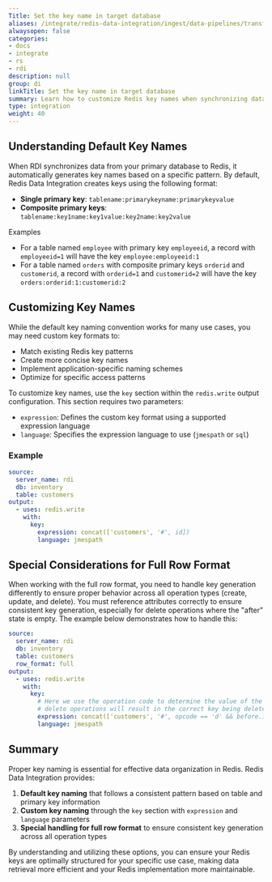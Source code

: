 ```yaml
---
Title: Set the key name in target database
aliases: /integrate/redis-data-integration/ingest/data-pipelines/transform-examples/redis-set-key/
alwaysopen: false
categories:
- docs
- integrate
- rs
- rdi
description: null
group: di
linkTitle: Set the key name in target database
summary: Learn how to customize Redis key names when synchronizing data from your primary database using Redis Data Integration.
type: integration
weight: 40
---
```


## Understanding Default Key Names

When RDI synchronizes data from your primary database to Redis, it automatically generates key names based on a specific pattern.
By default, Redis Data Integration creates keys using the following format:

* **Single primary key**: `tablename:primarykeyname:primarykeyvalue`
* **Composite primary keys**: `tablename:key1name:key1value:key2name:key2value`

Examples

* For a table named `employee` with primary key `employeeid`, a record with `employeeid=1` will have the key `employee:employeeid:1`
* For a table named `orders` with composite primary keys `orderid` and `customerid`, a record with `orderid=1` and `customerid=2` will have the key `orders:orderid:1:customerid:2`

## Customizing Key Names

While the default key naming convention works for many use cases, you may need custom key formats to:

* Match existing Redis key patterns
* Create more concise key names
* Implement application-specific naming schemes
* Optimize for specific access patterns

To customize key names, use the `key` section within the `redis.write` output configuration. This section requires two parameters:

* `expression`: Defines the custom key format using a supported expression language
* `language`: Specifies the expression language to use (`jmespath` or `sql`)

### Example


```yaml
source:
  server_name: rdi
  db: inventory
  table: customers
output:
  - uses: redis.write
    with:
      key:
        expression: concat(['customers', '#', id])
        language: jmespath
```

## Special Considerations for Full Row Format

When working with the full row format, you need to handle key generation differently to ensure proper behavior across all operation types (create, update, and delete). You must reference attributes correctly to ensure consistent key generation, especially for delete operations where the "after" state is empty. The example below demonstrates how to handle this:

```yaml
source:
  server_name: rdi
  db: inventory
  table: customers
  row_format: full
output:
  - uses: redis.write
    with:
      key:
        # Here we use the operation code to determine the value of the key to ensure that
        # delete operations will result in the correct key being deleted
        expression: concat(['customers', '#', opcode == 'd' && before.id || after.id])
        language: jmespath
```

## Summary

Proper key naming is essential for effective data organization in Redis. Redis Data Integration provides:

1. **Default key naming** that follows a consistent pattern based on table and primary key information
2. **Custom key naming** through the `key` section with `expression` and `language` parameters
3. **Special handling for full row format** to ensure consistent key generation across all operation types

By understanding and utilizing these options, you can ensure your Redis keys are optimally structured for your specific use case, making data retrieval more efficient and your Redis implementation more maintainable.
